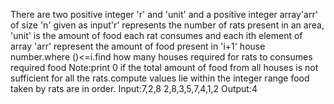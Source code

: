 There are two positive integer 'r' and 'unit' and a positive integer array'arr' of size 'n' given as input'r' represents the number of rats present in an area, 'unit' is the amount of food each rat consumes and each ith element of array 'arr' represent the amount of food present in 'i+1' house number.where ()<=i.find how many houses required for rats to consumes required food Note:print 0 if the total amount of food from all houses is not sufficient for all the rats.compute values lie within the integer range food taken by rats are in order.
Input:7,2,8 2,8,3,5,7,4,1,2 
Output:4
